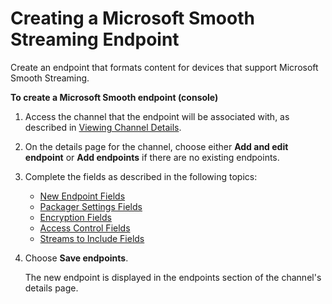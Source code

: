 # Creating a Microsoft Smooth Streaming Endpoint<a name="endpoints-smooth"></a>

Create an endpoint that formats content for devices that support Microsoft Smooth Streaming\.

**To create a Microsoft Smooth endpoint \(console\)**

1. Access the channel that the endpoint will be associated with, as described in [Viewing Channel Details](channels-view.md)\.

1. On the details page for the channel, choose either **Add and edit endpoint** or **Add endpoints** if there are no existing endpoints\.

1. Complete the fields as described in the following topics:
   + [New Endpoint Fields](endpoints-smooth-new.md)
   + [Packager Settings Fields](endpoints-smooth-packager.md)
   + [Encryption Fields](endpoints-smooth-encryption.md)
   + [Access Control Fields](endpoints-smooth-access-control.md)
   + [Streams to Include Fields](endpoints-smooth-include-streams.md)

1. Choose **Save endpoints**\.

   The new endpoint is displayed in the endpoints section of the channel's details page\.